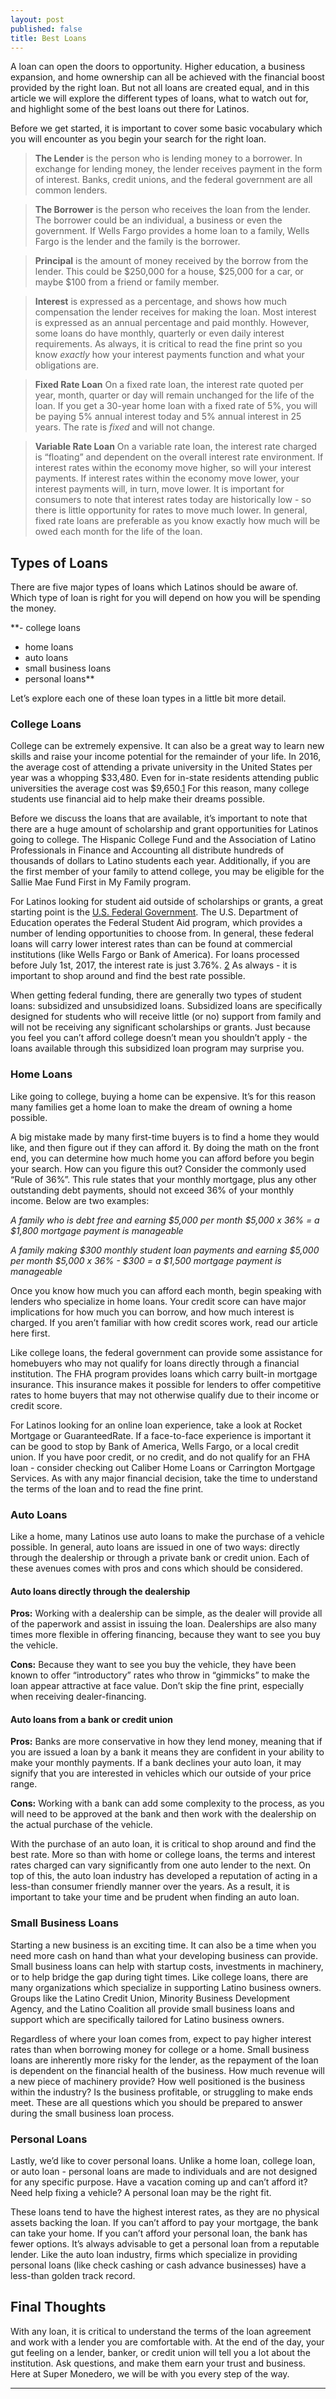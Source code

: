 ```yaml
---
layout: post
published: false
title: Best Loans
---
```

A loan can open the doors to opportunity. Higher education, a business expansion, and home ownership can all be achieved with the financial boost provided by the right loan. But not all loans are created equal, and in this article we will explore the different types of loans, what to watch out for, and highlight some of the best loans out there for Latinos.

Before we get started, it is important to cover some basic vocabulary which you will encounter as you begin your search for the right loan.

> **The Lender** is the person who is lending money to a borrower. In exchange for lending money, the lender receives payment in the form of interest. Banks, credit unions, and the federal government are all common lenders.

> **The Borrower** is the person who receives the loan from the lender. The borrower could be an individual, a business or even the government. If Wells Fargo provides a home loan to a family, Wells Fargo is the lender and the family is the borrower.

> **Principal** is the amount of money received by the borrow from the lender. This could be $250,000 for a house, $25,000 for a car, or maybe $100 from a friend or family member.

> **Interest** is expressed as a percentage, and shows how much compensation the lender receives for making the loan. Most interest is expressed as an annual percentage and paid monthly. However, some loans do have monthly, quarterly or even daily interest requirements. As always, it is critical to read the fine print so you know _exactly_ how your interest payments function and what your obligations are.

> **Fixed Rate Loan**
On a fixed rate loan, the interest rate quoted per year, month, quarter or day will remain unchanged for the life of the loan. If you get a 30-year home loan with a fixed rate of 5%, you will be paying 5% annual interest today and 5% annual interest in 25 years. The rate is _fixed_ and will not change.

> **Variable Rate Loan**
On a variable rate loan, the interest rate charged is “floating” and dependent on the overall interest rate environment. If interest rates within the economy move higher, so will your interest payments. If interest rates within the economy move lower, your interest payments will, in turn, move lower. It is important for consumers to note that interest rates today are historically low - so there is little opportunity for rates to move much lower. In general, fixed rate loans are preferable as you know exactly how much will be owed each month for the life of the loan.

## Types of Loans

There are five major types of loans which Latinos should be aware of. Which type of loan is right for you will depend on how you will be spending the money.

**- college loans
- home loans
- auto loans
- small business loans
- personal loans**

Let’s explore each one of these loan types in a little bit more detail.

### College Loans

College can be extremely expensive. It can also be a great way to learn new skills and raise your income potential for the remainder of your life. In 2016, the average cost of attending a private university in the United States per year was a whopping $33,480. Even for in-state residents attending public universities the average cost was $9,650.[1] For this reason, many college students use financial aid to help make their dreams possible.

Before we discuss the loans that are available, it’s important to note that there are a huge amount of scholarship and grant opportunities for Latinos going to college. The Hispanic College Fund and the Association of Latino Professionals in Finance and Accounting all distribute hundreds of thousands of dollars to Latino students each year. Additionally, if you are the first member of your family to attend college, you may be eligible for the Sallie Mae Fund First in My Family program.

For Latinos looking for student aid outside of scholarships or grants, a great starting point is the [U.S. Federal Government](https://fafsa.ed.gov/). The U.S. Department of Education operates the Federal Student Aid program, which provides a number of lending opportunities to choose from. In general, these federal loans will carry lower interest rates than can be found at commercial institutions (like Wells Fargo or Bank of America). For loans processed before July 1st, 2017, the interest rate is just 3.76%. [2] As always - it is important to shop around and find the best rate possible.

When getting federal funding, there are generally two types of student loans: subsidized and unsubsidized loans. Subsidized loans are specifically designed for students who will receive little (or no) support from family and will not be receiving any significant scholarships or grants. Just because you feel you can’t afford college doesn’t mean you shouldn’t apply -  the loans available through this subsidized loan program may surprise you.

### Home Loans

Like going to college, buying a home can be expensive. It’s for this reason many families get a home loan to make the dream of owning a home possible.

A big mistake made by many first-time buyers is to find a home they would like, and then figure out if they can afford it. By doing the math on the front end, you can determine how much home you can afford before you begin your search. How can you figure this out? Consider the commonly used “Rule of 36%”. This rule states that your monthly mortgage, plus any other outstanding debt payments, should not exceed 36% of your monthly income. Below are two examples:

_A family who is debt free and earning $5,000 per month
	$5,000 x 36% = a $1,800 mortgage payment is manageable_

_A family making $300 monthly student loan payments and earning $5,000 per month
	$5,000 x 36% - $300 = a $1,500 mortgage payment is manageable_
	
Once you know how much you can afford each month, begin speaking with lenders who specialize in home loans. Your credit score can have major implications for how much you can borrow, and how much interest is charged. If you aren’t familiar with how credit scores work, read our article here first.

Like college loans, the federal government can provide some assistance for homebuyers who may not qualify for loans directly through a financial institution. The FHA program provides loans which carry built-in mortgage insurance. This insurance makes it possible for lenders to offer competitive rates to home buyers that may not otherwise qualify due to their income or credit score.

For Latinos looking for an online loan experience, take a look at Rocket Mortgage or GuaranteedRate. If a face-to-face experience is important it can be good to stop by Bank of America, Wells Fargo, or a local credit union. If you have poor credit, or no credit, and do not qualify for an FHA loan - consider checking out Caliber Home Loans or Carrington Mortgage Services. As with any major financial decision, take the time to understand the terms of the loan and to read the fine print.
 
### Auto Loans

Like a home, many Latinos use auto loans to make the purchase of a vehicle possible. In general, auto loans are issued in one of two ways: directly through the dealership or through a private bank or credit union. Each of these avenues comes with pros and cons which should be considered.

#### Auto loans directly through the dealership

**Pros:** Working with a dealership can be simple, as the dealer will provide all of the paperwork and assist in issuing the loan. Dealerships are also many times more flexible in offering financing, because they want to see you buy the vehicle.

**Cons:** Because they want to see you buy the vehicle, they have been known to offer “introductory” rates who throw in “gimmicks” to make the loan appear attractive at face value. Don’t skip the fine print, especially when receiving dealer-financing.

#### Auto loans from a bank or credit union

**Pros:** Banks are more conservative in how they lend money, meaning that if you are issued a loan by a bank it means they are confident in your ability to make your monthly payments. If a bank declines your auto loan, it may signify that you are interested in vehicles which our outside of your price range.

**Cons:** Working with a bank can add some complexity to the process, as you will need to be approved at the bank and then work with the dealership on the actual purchase of the vehicle. 

With the purchase of an auto loan, it is critical to shop around and find the best rate. More so than with home or college loans, the terms and interest rates charged can vary significantly from one auto lender to the next. On top of this, the auto loan industry has developed a reputation of acting in a less-than consumer friendly manner over the years. As a result, it is important to take your time and be prudent when finding an auto loan.

### Small Business Loans

Starting a new business is an exciting time. It can also be a time when you need more cash on hand than what your developing business can provide. Small business loans can help with startup costs, investments in machinery, or to help bridge the gap during tight times. Like college loans, there are many organizations which specialize in supporting Latino business owners. Groups like the Latino Credit Union, Minority Business Development Agency, and the Latino Coalition all provide small business loans and support which are specifically tailored for Latino business owners.

Regardless of where your loan comes from, expect to pay higher interest rates than when borrowing money for college or a home. Small business loans are inherently more risky for the lender, as the repayment of the loan is dependent on the financial health of the business. How much revenue will a new piece of machinery provide? How well positioned is the business within the industry? Is the business profitable, or struggling to make ends meet. These are all questions which you should be prepared to answer during the small business loan process.

### Personal Loans

Lastly, we’d like to cover personal loans. Unlike a home loan, college loan, or auto loan - personal loans are made to individuals and are not designed for any specific purpose. Have a vacation coming up and can’t afford it? Need help fixing a vehicle? A personal loan may be the right fit.

These loans tend to have the highest interest rates, as they are no physical assets backing the loan. If you can’t afford to pay your mortgage, the bank can take your home. If you can’t afford your personal loan, the bank has fewer options. It’s always advisable to get a personal loan from a reputable lender. Like the auto loan industry, firms which specialize in providing personal loans (like check cashing or cash advance businesses) have a less-than golden track record.

## Final Thoughts

With any loan, it is critical to understand the terms of the loan agreement and work with a lender you are comfortable with. At the end of the day, your gut feeling on a lender, banker, or credit union will tell you a lot about the institution. Ask questions, and make them earn your trust and business. Here at Super Monedero, we will be with you every step of the way.

____________________________________________________________________________________________________________
[1]:http://www.collegedata.com/cs/content/content_payarticle_tmpl.jhtml?articleId=10064
[2]:https://studentaid.ed.gov/sa/sites/default/files/federal-loan-programs.pdf

